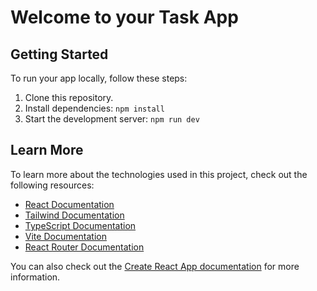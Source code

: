 # Welcome to your Task App

## Getting Started

To run your app locally, follow these steps:

1. Clone this repository.
2. Install dependencies: `npm install`
3. Start the development server: `npm run dev`

## Learn More

To learn more about the technologies used in this project, check out the following resources:

- [React Documentation](https://reactjs.org/)
- [Tailwind Documentation](https://tailwindcss.com/)
- [TypeScript Documentation](https://www.typescriptlang.org/)
- [Vite Documentation](https://vitejs.dev/)     
- [React Router Documentation](https://reactrouter.com/docs/en/v6)

You can also check out the [Create React App documentation](https://create-react-app.dev/docs/getting-started) for more information.    